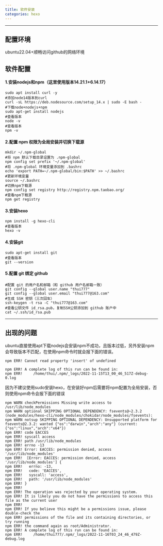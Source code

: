 ```yaml
---
title: 软件安装
categories: hexo
---
```


--------------------

## 配置环境

ubuntu22.04+顺畅访问github的网络环境

## 软件配置

#### 1.安装nodejs和npm（这里使用版本14.21.1+6.14.17）

~~~shell
sudo apt install curl -y
#添加node14版本到curl
curl -sL https://deb.nodesource.com/setup_14.x | sudo -E bash -
#下载node+nodejs+npm
sudo apt-get install nodejs
#查看版本
node -v
#查看版本
npm -v
~~~

#### 2.配置 npm 权限为全局安装并切换下载源

~~~shell
mkdir ~/.npm-global
#将 npm 默认下载目录设置为 .npm-global
npm config set prefix '~/.npm-global'
#将 .npm-global 环境变量添加到 .bashrc 
echo 'export PATH=~/.npm-global/bin:$PATH' >> ~/.bashrc
#更新环境变量
source ~/.bashrc
#切换npm下载源
npm config set registry http://registry.npm.taobao.org/
#查看npm下载源
npm get registry
~~~

#### 3.安装hexo

~~~shell
npm install -g hexo-cli
#查看版本
hexo -v
~~~

#### 4.安装git

~~~shell
sudo apt-get install git
#查看版本
git --version
~~~

#### 5.配置 git 绑定 github

~~~shell
#配置 git 的用户名和邮箱（和 github 用户名邮箱一致）
git config --global user.name "thui777"
git config --global user.email "thui777@163.com"
#生成 SSH 密钥（三次回车）
ssh-keygen -t rsa -C "thui777@163.com"
#查看公钥文件 id_rsa.pub，复制SSH公钥添加到 github 账户中
cat ~/.ssh/id_rsa.pub
~~~

--------------------------------

## 出现的问题

ubuntu直接使用apt下载nodejs会安装npm不成功，且版本过低，另外安装npm会导致版本不匹配，在使用npm命令时就会报下面的错误。

```shell
npm ERR! Cannot read property 'insert' of undefined

npm ERR! A complete log of this run can be found in:
npm ERR!     /home/thui/.npm/_logs/2022-11-15T13_00_46_517Z-debug-0.log
```

因为不建议使用sudo安装hexo，在安装好npm后需要将npm配置为全局安装，否则使用npm命令会报下面的错误

~~~shell
npm WARN checkPermissions Missing write access to /usr/lib/node_modules
npm WARN optional SKIPPING OPTIONAL DEPENDENCY: fsevents@~2.3.2 (node_modules/hexo-cli/node_modules/chokidar/node_modules/fsevents):
npm WARN notsup SKIPPING OPTIONAL DEPENDENCY: Unsupported platform for fsevents@2.3.2: wanted {"os":"darwin","arch":"any"} (current:{"os":"linux","arch":"x64"})
npm ERR! code EACCES
npm ERR! syscall access
npm ERR! path /usr/lib/node_modules
npm ERR! errno -13
npm ERR! Error: EACCES: permission denied, access '/usr/lib/node_modules'
npm ERR!  [Error: EACCES: permission denied, access '/usr/lib/node_modules'] {
npm ERR!   errno: -13,
npm ERR!   code: 'EACCES',
npm ERR!   syscall: 'access',
npm ERR!   path: '/usr/lib/node_modules'
npm ERR! }
npm ERR! 
npm ERR! The operation was rejected by your operating system.
npm ERR! It is likely you do not have the permissions to access this file as the current user
npm ERR! 
npm ERR! If you believe this might be a permissions issue, please double-check the
npm ERR! permissions of the file and its containing directories, or try running
npm ERR! the command again as root/Administrator.
npm ERR! A complete log of this run can be found in:
npm ERR!     /home/thui777/.npm/_logs/2022-11-16T03_24_46_479Z-debug.log
~~~



